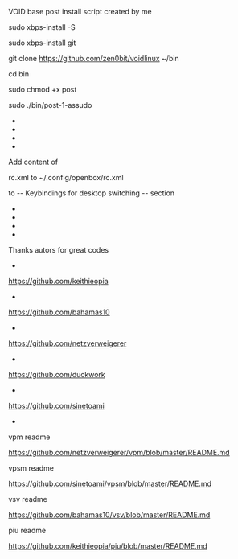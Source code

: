 VOID base post install script created by me

sudo xbps-install -S

sudo xbps-install git

git clone https://github.com/zen0bit/voidlinux ~/bin

cd bin

sudo chmod +x post

sudo ./bin/post-1-assudo

*
*
*
*

Add content of 

rc.xml to ~/.config/openbox/rc.xml

to  -- Keybindings for desktop switching -- section

*
*
*
*

Thanks autors for great codes

*
https://github.com/keithieopia

*
https://github.com/bahamas10

*
https://github.com/netzverweigerer

*
https://github.com/duckwork

*
https://github.com/sinetoami

*

vpm readme

https://github.com/netzverweigerer/vpm/blob/master/README.md

vpsm readme

https://github.com/sinetoami/vpsm/blob/master/README.md

vsv readme

https://github.com/bahamas10/vsv/blob/master/README.md

piu readme

https://github.com/keithieopia/piu/blob/master/README.md
